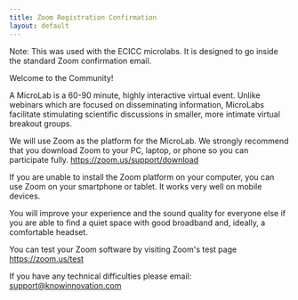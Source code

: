 ```yaml
---
title: Zoom Registration Confirmation
layout: default
---
```

Note: This was used with the ECICC microlabs. It is designed to go inside the standard Zoom confirmation email.

Welcome to the Community!

A MicroLab is a 60-90 minute, highly interactive virtual event. Unlike webinars which are focused on disseminating information, MicroLabs facilitate stimulating scientific discussions in smaller, more intimate virtual breakout groups.

We will use Zoom as the platform for the MicroLab. We strongly recommend that you download Zoom to your PC, laptop, or phone so you can participate fully. https://zoom.us/support/download

If you are unable to install the Zoom platform on your computer, you can use Zoom on your smartphone or tablet.  It works very well on mobile devices. 

You will improve your experience and the sound quality for everyone else if you are able to find a quiet space with good broadband and, ideally, a comfortable headset.

You can test your Zoom software by visiting Zoom's test page https://zoom.us/test

If you have any technical difficulties please email: support@knowinnovation.com